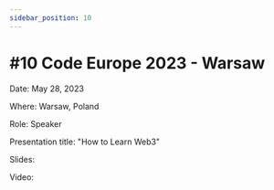 ```yaml
---
sidebar_position: 10
---
```


# #10 Code Europe 2023 - Warsaw

Date: May 28, 2023

Where: Warsaw, Poland

Role: Speaker

Presentation title: "How to Learn Web3"

Slides: 

Video: